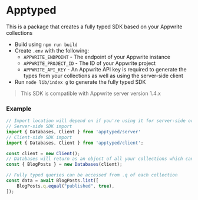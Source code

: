 # Apptyped

This is a package that creates a fully typed SDK based on your Appwrite collections

- Build using `npm run build`
- Create `.env` with the following:
  - `APPWRITE_ENDPOINT` - The endpoint of your Appwrite instance
  - `APPWRITE_PROJECT_ID` - The ID of your Appwrite project
  - `APPWRITE_API_KEY` - An Appwrite API key is required to generate the types from your collections as well as using the server-side client
- Run `node lib/index g` to generate the fully typed SDK

> This SDK is compatible with Appwrite server version 1.4.x

### Example

```typescript
// Import location will depend on if you're using it for server-side or client-side
// Server-side SDK import
import { Databases, Client } from 'apptyped/server'
// Client-side SDK import
import { Databases, Client } from 'apptyped/client';

const client = new Client();
// Databases will return as an object of all your collections which can be access as shown below
const { BlogPosts } = new Databases(client);

// Fully typed queries can be accessed from .q of each collection
const data = await BlogPosts.list([
    BlogPosts.q.equal("published", true),
]);
```
